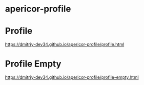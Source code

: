 # apericor-profile

# Profile
https://dmitriy-dev34.github.io/apericor-profile/profile.html
# Profile Empty
https://dmitriy-dev34.github.io/apericor-profile/profile-empty.html
